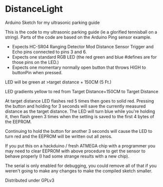 # DistanceLight
Arduino Sketch for my ultrasonic parking guide

This is the code to my ultrasonic parking guide (ie a glorified tennisball on a string).
Parts of the code are based on the Arduino Ping sensor example.
- Expects HC-SR04 Ranging Detector Mod Distance Sensor Trigger and Echo pins connected to pins 3 and 6.
- Expects one standard RGB LED (the red green and blue #defines are for those pins on the LED.)
- Expects one momentary normally open button that throws HIGH to buttonPin when pressed.
 

LED will be green at >target distance + 150CM (5 Ft.)


LED gradients yellow to red from Target Distance+150CM to Target Distance

At target distance LED flashes red 5 times then goes to solid red.
Pressing the button and holding for 3 seconds will save the currently measured distance as the target distance.
The LED will turn blue while you're holding it, then flash green 3 times when the setting is saved to the first 4 bytes of the EEPROM.

Continuing to hold the button for another 3 seconds will cause the LED to turn red and the EEPROM will be written out all zeros.

If you put this on a hackduino / fresh ATMEGA chip with a programmer you may need to clear EEPROM with above procedure to get the sensor to behave properly (I had some strange results with a new chip).

The serial is only enabled for debugging, you could remove all of that if you weren't going to make any changes to make the compiled sketch smaller.

Distributed under GPLv3
